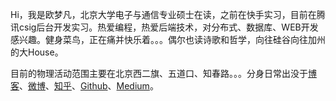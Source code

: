 Hi，我是欧梦凡，北京大学电子与通信专业硕士在读，之前在快手实习，目前在腾讯csig后台开发实习。热爱编程，热爱后端技术，对分布式、数据库、WEB开发感兴趣。健身菜鸟，正在痛并快乐着。。。偶尔也读诗歌和哲学，向往硅谷向往加州的大House。

目前的物理活动范围主要在北京西二旗、五道口、知春路。。。分身日常出没于[博客](https://introdrop.github.io)、[微博](https://weibo.com/inrodrop)、[知乎](https://www.zhihu.com/people/Drop-One/pins/posts)、[Github](https://github.com/IntroDrop)、[Medium](https://medium.com/@skyhigh0u)。
